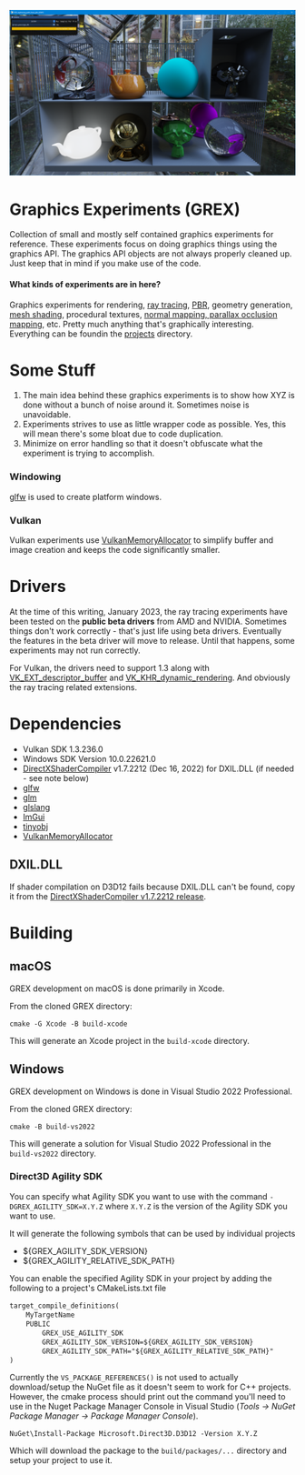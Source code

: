 ![alt text](images/screenshots/raytracing/path_trace_pbr_main_page.png?raw=true)

# Graphics Experiments (GREX)
Collection of small and mostly self contained graphics experiments for reference. 
These experiments focus on doing graphics things using the graphics API. 
The graphics API objects are not always properly cleaned up. Just keep that in 
mind if you make use of the code.

#### What kinds of experiments are in here?
Graphics experiments for rendering, [ray tracing](https://github.com/chaoticbob/GraphicsExperiments/tree/main/projects/raytracing), [PBR](https://github.com/chaoticbob/GraphicsExperiments/tree/main/projects/pbr), geometry generation, [mesh shading](https://github.com/chaoticbob/GraphicsExperiments/tree/main/projects/geometry), procedural textures, [normal mapping, parallax occlusion mapping](https://github.com/chaoticbob/GraphicsExperiments/tree/main/projects/texture), etc.
Pretty much anything that's graphically interesting. Everything can be foundin the [projects](https://github.com/chaoticbob/GraphicsExperiments/tree/main/assets/projects) directory.

# Some Stuff
1. The main idea behind these graphics experiments is to show how XYZ is done without a bunch of noise around it. 
Sometimes noise is unavoidable.
2. Experiments strives to use as little wrapper code as possible. Yes, this will mean there's some bloat due to code duplication.
3. Minimize on error handling so that it doesn't obfuscate what the experiment is trying to accomplish.

### Windowing
[glfw](https://github.com/glfw/glfw) is used to create platform windows. 

### Vulkan
Vulkan experiments use [VulkanMemoryAllocator](https://github.com/GPUOpen-LibrariesAndSDKs/VulkanMemoryAllocator) 
to simplify buffer and image creation and keeps the code significantly smaller.

# Drivers
At the time of this writing, January 2023, the ray tracing experiments have been tested 
on the **public beta drivers** from AMD and NVIDIA. Sometimes things don't work correctly -
that's just life using beta drivers. Eventually the features in the beta driver will move to release.
Until that happens, some experiments may not run correctly.

For Vulkan, the drivers need to support 1.3 along with [VK_EXT_descriptor_buffer](https://registry.khronos.org/vulkan/specs/1.3-extensions/man/html/VK_EXT_descriptor_buffer.html) 
and [VK_KHR_dynamic_rendering](https://registry.khronos.org/vulkan/specs/1.3-extensions/man/html/VK_KHR_dynamic_rendering.html). 
And obviously the ray tracing related extensions.

# Dependencies
* Vulkan SDK 1.3.236.0
* Windows SDK Version 10.0.22621.0
* [DirectXShaderCompiler](https://github.com/microsoft/DirectXShaderCompiler) v1.7.2212 (Dec 16, 2022) for DXIL.DLL (if needed - see note below)
* [glfw](https://github.com/glfw/glfw)
* [glm](https://github.com/g-truc/glm)
* [glslang](https://github.com/KhronosGroup/glslang)
* [ImGui](https://github.com/ocornut/imgui)
* [tinyobj](https://github.com/tinyobjloader/tinyobjloader)
* [VulkanMemoryAllocator](https://github.com/GPUOpen-LibrariesAndSDKs/VulkanMemoryAllocator)

## DXIL.DLL
If shader compilation on D3D12 fails because DXIL.DLL can't be found, copy it from
the [DirectXShaderCompiler v1.7.2212 release](https://github.com/microsoft/DirectXShaderCompiler/releases).

# Building
## macOS
GREX development on macOS is done primarily in Xcode.

From the cloned GREX directory:
```
cmake -G Xcode -B build-xcode
```
This will generate an Xcode project in the `build-xcode` directory.

## Windows
GREX development on Windows is done in Visual Studio 2022 Professional. 

From the cloned GREX directory:
```
cmake -B build-vs2022
```
This will generate a solution for Visual Studio 2022 Professional in the `build-vs2022` directory.

### Direct3D Agility SDK

You can specify what Agility SDK you want to use with the command `-DGREX_AGILITY_SDK=X.Y.Z` where `X.Y.Z` is the version of the Agility SDK you want to use. 

It will generate the following symbols that can be used by individual projects
* ${GREX_AGILITY_SDK_VERSION}
* ${GREX_AGILITY_RELATIVE_SDK_PATH}

You can enable the specified Agility SDK in your project by adding the following to a project's CMakeLists.txt file

```
target_compile_definitions(
	MyTargetName
	PUBLIC 
		GREX_USE_AGILITY_SDK
		GREX_AGILITY_SDK_VERSION=${GREX_AGILITY_SDK_VERSION}
		GREX_AGILITY_SDK_PATH="${GREX_AGILITY_RELATIVE_SDK_PATH}"
)
```

Currently the `VS_PACKAGE_REFERENCES()` is not used to actually download/setup the NuGet file as it doesn't seem to work
for C++ projects. However, the cmake process should print out the command you'll need to use in the Nuget Package
Manager Console in Visual Studio (*Tools -> NuGet Package Manager -> Package Manager Console*).

```
NuGet\Install-Package Microsoft.Direct3D.D3D12 -Version X.Y.Z
```

Which will download the package to the `build/packages/...` directory and setup your project to use it.


